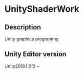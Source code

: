 # UnityShaderWork

## Description
Unity graphics programing

## Unity Editor version
Unity2018.1.0f2 ~
